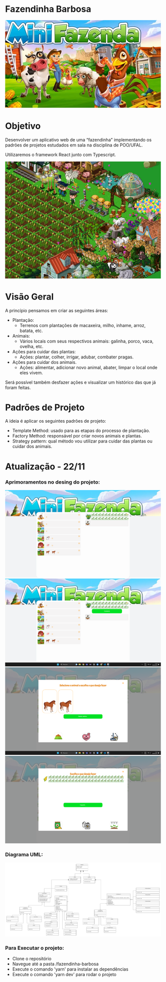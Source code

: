 # Fazendinha Barbosa

![Untitled](readme/Untitled.png)

# Objetivo

Desenvolver um aplicativo web de uma “fazendinha” implementando os padrões de projetos estudados em sala na disciplina de POO/UFAL.

Utilizaremos o framework React junto com Typescript.

![Untitled](readme/Untitled%201.png)

# Visão Geral

A princípio pensamos em criar as seguintes áreas:

- Plantação:
    - Terrenos com plantações de macaxeira, milho, inhame, arroz, batata, etc.
- Animais:
    - Vários locais com seus respectivos animais: galinha, porco, vaca, ovelha, etc.
- Ações para cuidar das plantas:
    - Ações: plantar, colher, irrigar, adubar, combater pragas.
- Ações para cuidar dos animais.
    - Ações: alimentar, adicionar novo animal, abater, limpar o local onde eles vivem.

Será possível também desfazer ações e visualizar um histórico das que já foram feitas.

# Padrões de Projeto

A ideia é aplicar os seguintes padrões de projeto:

- Template Method: usado para as etapas do processo de plantação.
- Factory Method: responsável por criar novos animais e plantas.
- Strategy pattern: qual método vou utilizar para cuidar das plantas ou cuidar dos animais.

# Atualização - 22/11
### Aprimoramentos no desing do projeto:
![Untitled](readme/Desktop1.png)
![Untitled](readme/Desktop3.png)
![Untitled](readme/Desktop4.png)
![Untitled](readme/Desktop5.png)
### Diagrama UML:
![Untitled](readme/UML.png)

### Para Executar o projeto:
- Clone o repositório
- Navegue até a pasta /fazendinha-barbosa
- Execute o comando 'yarn' para instalar as dependências
- Execute o comando 'yarn dev' para rodar o projeto 
